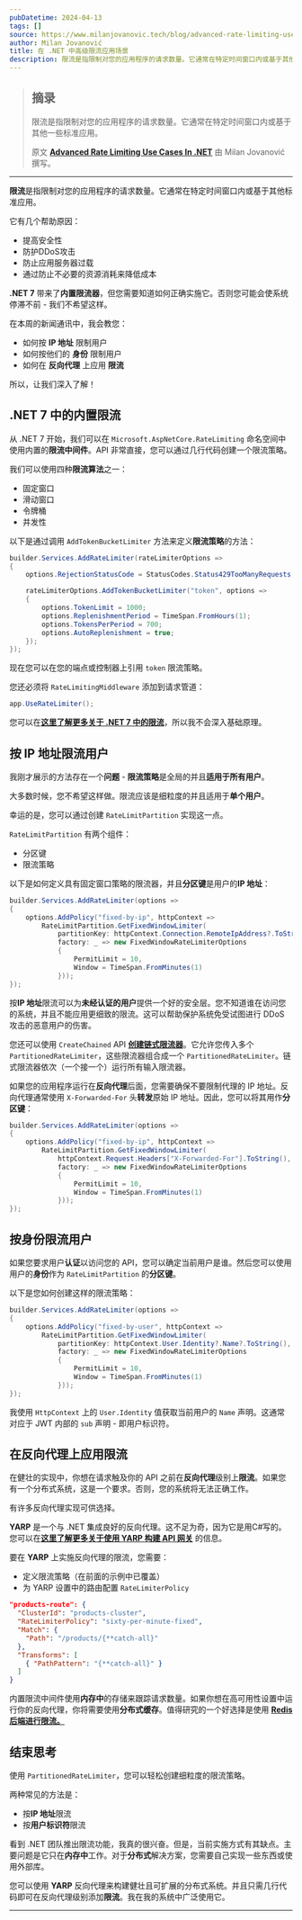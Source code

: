 ```yaml
---
pubDatetime: 2024-04-13
tags: []
source: https://www.milanjovanovic.tech/blog/advanced-rate-limiting-use-cases-in-dotnet?utm_source=Twitter&utm_medium=social&utm_campaign=08.04.2024
author: Milan Jovanović
title: 在 .NET 中高级限流应用场景
description: 限流是指限制对您的应用程序的请求数量。它通常在特定时间窗口内或基于其他一些标准应用。
---
```


> ## 摘录
>
> 限流是指限制对您的应用程序的请求数量。它通常在特定时间窗口内或基于其他一些标准应用。
>
> 原文 [**Advanced Rate Limiting Use Cases In .NET**](https://www.milanjovanovic.tech/blog/advanced-rate-limiting-use-cases-in-dotnet?utm_source=Twitter&utm_medium=social&utm_campaign=08.04.2024) 由 Milan Jovanović 撰写。

---

**限流**是指限制对您的应用程序的请求数量。它通常在特定时间窗口内或基于其他标准应用。

它有几个帮助原因：

- 提高安全性
- 防护DDoS攻击
- 防止应用服务器过载
- 通过防止不必要的资源消耗来降低成本

**.NET 7** 带来了**内置限流器**，但您需要知道如何正确实施它。否则您可能会使系统停滞不前 - 我们不希望这样。

在本周的新闻通讯中，我会教您：

- 如何按 **IP 地址** 限制用户
- 如何按他们的 **身份** 限制用户
- 如何在 **反向代理** 上应用 **限流**

所以，让我们深入了解！

## .NET 7 中的内置限流

从 .NET 7 开始，我们可以在 `Microsoft.AspNetCore.RateLimiting` 命名空间中使用内置的**限流中间件**。API 非常直接，您可以通过几行代码创建一个限流策略。

我们可以使用四种**限流算法**之一：

- 固定窗口
- 滑动窗口
- 令牌桶
- 并发性

以下是通过调用 `AddTokenBucketLimiter` 方法来定义**限流策略**的方法：

```csharp
builder.Services.AddRateLimiter(rateLimiterOptions =>
{
    options.RejectionStatusCode = StatusCodes.Status429TooManyRequests;

    rateLimiterOptions.AddTokenBucketLimiter("token", options =>
    {
        options.TokenLimit = 1000;
        options.ReplenishmentPeriod = TimeSpan.FromHours(1);
        options.TokensPerPeriod = 700;
        options.AutoReplenishment = true;
    });
});
```

现在您可以在您的端点或控制器上引用 `token` 限流策略。

您还必须将 `RateLimitingMiddleware` 添加到请求管道：

```csharp
app.UseRateLimiter();
```

您可以在[**这里了解更多关于 .NET 7 中的限流**](https://www.milanjovanovic.tech/blog/how-to-use-rate-limiting-in-aspnet-core)，所以我不会深入基础原理。

## 按 IP 地址限流用户

我刚才展示的方法存在一个**问题** - **限流策略**是全局的并且**适用于所有用户**。

大多数时候，您不希望这样做。限流应该是细粒度的并且适用于**单个用户**。

幸运的是，您可以通过创建 `RateLimitPartition` 实现这一点。

`RateLimitPartition` 有两个组件：

- 分区键
- 限流策略

以下是如何定义具有固定窗口策略的限流器，并且**分区键**是用户的**IP 地址**：

```csharp
builder.Services.AddRateLimiter(options =>
{
    options.AddPolicy("fixed-by-ip", httpContext =>
        RateLimitPartition.GetFixedWindowLimiter(
            partitionKey: httpContext.Connection.RemoteIpAddress?.ToString(),
            factory: _ => new FixedWindowRateLimiterOptions
            {
                PermitLimit = 10,
                Window = TimeSpan.FromMinutes(1)
            }));
});
```

按**IP 地址**限流可以为**未经认证的用户**提供一个好的安全层。您不知道谁在访问您的系统，并且不能应用更细致的限流。这可以帮助保护系统免受试图进行 DDoS 攻击的恶意用户的伤害。

您还可以使用 `CreateChained` API [**创建链式限流器**](https://learn.microsoft.com/en-us/aspnet/core/performance/rate-limit?view=aspnetcore-7.0#create-chained-limiters)。它允许您传入多个 `PartitionedRateLimiter`，这些限流器组合成一个 `PartitionedRateLimiter`。链式限流器依次（一个接一个）运行所有输入限流器。

如果您的应用程序运行在**反向代理**后面，您需要确保不要限制代理的 IP 地址。反向代理通常使用 `X-Forwarded-For` 头**转发**原始 IP 地址。因此，您可以将其用作**分区键**：

```csharp
builder.Services.AddRateLimiter(options =>
{
    options.AddPolicy("fixed-by-ip", httpContext =>
        RateLimitPartition.GetFixedWindowLimiter(
            httpContext.Request.Headers["X-Forwarded-For"].ToString(),
            factory: _ => new FixedWindowRateLimiterOptions
            {
                PermitLimit = 10,
                Window = TimeSpan.FromMinutes(1)
            }));
});
```

## 按身份限流用户

如果您要求用户**认证**以访问您的 API，您可以确定当前用户是谁。然后您可以使用用户的**身份**作为 `RateLimitPartition` 的**分区键**。

以下是您如何创建这样的限流策略：

```csharp
builder.Services.AddRateLimiter(options =>
{
    options.AddPolicy("fixed-by-user", httpContext =>
        RateLimitPartition.GetFixedWindowLimiter(
            partitionKey: httpContext.User.Identity?.Name?.ToString(),
            factory: _ => new FixedWindowRateLimiterOptions
            {
                PermitLimit = 10,
                Window = TimeSpan.FromMinutes(1)
            }));
});
```

我使用 `HttpContext` 上的 `User.Identity` 值获取当前用户的 `Name` 声明。这通常对应于 JWT 内部的 `sub` 声明 - 即用户标识符。

## 在反向代理上应用限流

在健壮的实现中，你想在请求触及你的 API 之前在**反向代理**级别上**限流**。如果您有一个分布式系统，这是一个要求。否则，您的系统将无法正确工作。

有许多反向代理实现可供选择。

**YARP** 是一个与 .NET 集成良好的反向代理。这不足为奇，因为它是用C#写的。您可以在[**这里了解更多关于使用 YARP 构建 API 网关**](https://www.milanjovanovic.tech/blog/implementing-an-api-gateway-for-microservices-with-YARP) 的信息。

要在 **YARP** 上实施反向代理的限流，您需要：

- 定义限流策略（在前面的示例中已覆盖）
- 为 YARP 设置中的路由配置 `RateLimiterPolicy`

```json
"products-route": {
  "ClusterId": "products-cluster",
  "RateLimiterPolicy": "sixty-per-minute-fixed",
  "Match": {
    "Path": "/products/{**catch-all}"
  },
  "Transforms": [
    { "PathPattern": "{**catch-all}" }
  ]
}
```

内置限流中间件使用**内存中**的存储来跟踪请求数量。如果你想在高可用性设置中运行你的反向代理，你将需要使用**分布式缓存**。值得研究的一个好选择是使用 [**Redis 后端进行限流。**](https://github.com/cristipufu/aspnetcore-redis-rate-limiting)

## 结束思考

使用 `PartitionedRateLimiter`，您可以轻松创建细粒度的限流策略。

两种常见的方法是：

- 按**IP 地址**限流
- 按**用户标识符**限流

看到 .NET 团队推出限流功能，我真的很兴奋。但是，当前实施方式有其缺点。主要问题是它只在**内存中**工作。对于**分布式**解决方案，您需要自己实现一些东西或使用外部库。

您可以使用 **YARP** 反向代理来构建健壮且可扩展的分布式系统。并且只需几行代码即可在反向代理级别添加**限流**。我在我的系统中广泛使用它。

---

